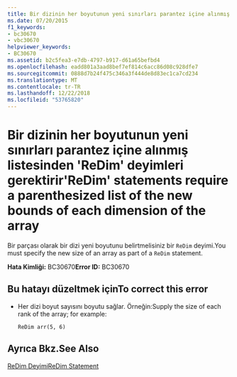 ```yaml
---
title: Bir dizinin her boyutunun yeni sınırları parantez içine alınmış listesinden 'ReDim' deyimleri gerektirir
ms.date: 07/20/2015
f1_keywords:
- bc30670
- vbc30670
helpviewer_keywords:
- BC30670
ms.assetid: b2c5fea3-e7db-4797-b917-d61a65befbd4
ms.openlocfilehash: eadd801a3aad8bef7ef814c6acc86d08c928dfe7
ms.sourcegitcommit: 0888d7b24f475c346a3f444de8d83ec1ca7cd234
ms.translationtype: MT
ms.contentlocale: tr-TR
ms.lasthandoff: 12/22/2018
ms.locfileid: "53765820"
---
```

# <a name="redim-statements-require-a-parenthesized-list-of-the-new-bounds-of-each-dimension-of-the-array"></a><span data-ttu-id="b3ec3-102">Bir dizinin her boyutunun yeni sınırları parantez içine alınmış listesinden 'ReDim' deyimleri gerektirir</span><span class="sxs-lookup"><span data-stu-id="b3ec3-102">'ReDim' statements require a parenthesized list of the new bounds of each dimension of the array</span></span>
<span data-ttu-id="b3ec3-103">Bir parçası olarak bir dizi yeni boyutunu belirtmelisiniz bir `ReDim` deyimi.</span><span class="sxs-lookup"><span data-stu-id="b3ec3-103">You must specify the new size of an array as part of a `ReDim` statement.</span></span>  
  
 <span data-ttu-id="b3ec3-104">**Hata Kimliği:** BC30670</span><span class="sxs-lookup"><span data-stu-id="b3ec3-104">**Error ID:** BC30670</span></span>  
  
## <a name="to-correct-this-error"></a><span data-ttu-id="b3ec3-105">Bu hatayı düzeltmek için</span><span class="sxs-lookup"><span data-stu-id="b3ec3-105">To correct this error</span></span>  
  
-   <span data-ttu-id="b3ec3-106">Her dizi boyut sayısını boyutu sağlar. Örneğin:</span><span class="sxs-lookup"><span data-stu-id="b3ec3-106">Supply the size of each rank of the array; for example:</span></span>  
  
    ```  
    ReDim arr(5, 6)  
    ```  
  
## <a name="see-also"></a><span data-ttu-id="b3ec3-107">Ayrıca Bkz.</span><span class="sxs-lookup"><span data-stu-id="b3ec3-107">See Also</span></span>  
 [<span data-ttu-id="b3ec3-108">ReDim Deyimi</span><span class="sxs-lookup"><span data-stu-id="b3ec3-108">ReDim Statement</span></span>](../../visual-basic/language-reference/statements/redim-statement.md)
